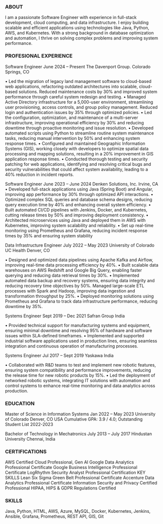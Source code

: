 ### ABOUT
I am a passionate Software Engineer with experience in full-stack development, cloud computing, and data infrastructure. I enjoy building scalable and efficient applications using technologies like Java, Python, AWS, and Kubernetes. With a strong background in database optimization and automation, I thrive on solving complex problems and improving system performance.

### PROFESIONAL EXPERIENCE

Software Engineer                                                June 2024 – Present
The Davenport Group.                                            Colorado Springs, CO

• Led the migration of legacy land management software to cloud-based web applications, refactoring outdated architectures into scalable,
cloud-based solutions. Reduced maintenance costs by 30% and improved system performance through careful system redesign and
testing.
• Managed Active Directory infrastructure for a 5,000-user environment, streamlining user provisioning, access controls, and group policy
management. Reduced login and authentication issues by 35% through optimized policies.
• Led the configuration, optimization, and maintenance of a multi-server infrastructure, improving operational efficiency by 30% and
reducing downtime through proactive monitoring and issue resolution.
• Developed automated scripts using Python to streamline routine system maintenance tasks, reducing manual intervention by 50% and
enhancing system response times.
• Configured and maintained Geographic Information Systems (GIS), working closely with developers to optimize spatial data processing
and mapping solutions, resulting in a 20% improvement in GIS application response times.
• Conducted thorough testing and security patching for web applications, identifying and resolving critical bugs and security
vulnerabilities that could affect system availability, leading to a 40% reduction in incident reports.

Software Engineer                                              June 2023 – June 2024
Denken Solutions, Inc.                                                    Irvine, CA
• Developed full-stack applications using Java (Spring Boot) and Angular, improving app performance by 30% through optimized API
interactions.
• Optimized complex SQL queries and database schema designs, reducing query execution time by 40% and enhancing overall system
efficiency.
• Built automated CI/CD pipelines with Jenkins, Docker, and Kubernetes, cutting release times by 50% and improving deployment
consistency.
• Architected microservices using Java and deployed them in AWS with Kubernetes, improving system scalability and reliability.
• Set up real-time monitoring using Prometheus and Grafana, reducing incident response times by 35% and ensuring system stability

Data Infrastructure Engineer                                    July 2022 – May 2023
University of Colorado                                          UC Health Denver, CO

• Designed and optimized data pipelines using Apache Kafka and Airflow, improving real-time data processing efficiency by 40%.
• Built scalable data warehouses on AWS Redshift and Google Big Query, enabling faster querying and reducing data retrieval times by
30%.
• Implemented automated data backup and recovery systems, ensuring data integrity and reducing recovery time objectives by 50%.
Managed large-scale ETL processes with Spark and Hadoop, improving data ingestion and transformation throughput by 25%.
• Deployed monitoring solutions using Prometheus and Grafana to track data infrastructure performance, reducing downtime by 35%.

Systems Engineer                                                Sept 2019 – Dec 2021
Safran Group                                                                   India

• Provided technical support for manufacturing systems and equipment, ensuring minimal downtime and resolving 95% of hardware and
software issues within SLA-defined timeframes.
• Implemented and supported industrial software applications used in production lines, ensuring seamless integration and continuous
operation of manufacturing processes.

Systems Engineer                                                Jul 2017 – Sept 2019
Yaskawa                                                                        India

• Collaborated with R&D teams to test and implement new robotic features, ensuring system compatibility and performance
improvements, reducing the release time for new robotic products by 15%.
• Led the deployment of networked robotic systems, integrating IT solutions with automation and control systems to enhance real-time
monitoring and data analytics across production.

### EDUCATION
Master of Science in Information Systems                         Jan 2022 – May 2023
University of Colorado                                                Denver, CO USA
Cumulative GPA: 3.9 / 4.0; Outstanding Student List 2022-2023

Bachelor of Technology in Mechatronics                         July 2013 – July 2017
Hindustan University                                                  Chennai, India

### CERTIFICATIONS
AWS Certified Cloud Professional, Gen AI Google Data Analytics Professional Certificate Google Business Intelligence Professional Certificate LogRhythm Security Analyst Professional Certification KEY SKILLS
Lean Six Sigma Green Belt Professional Certificate
Accenture Data Analytics Professional Certificate
Information Security and Privacy Certified Professional
HIPAA, HIPS & GDPR Regulations Certified

### SKILLS
Java, Python, HTML, AWS, Azure, MySQL, Docker, Kubernetes, Jenkins, Ansible, Grafana, Prometheus, REST API, GIS, Git